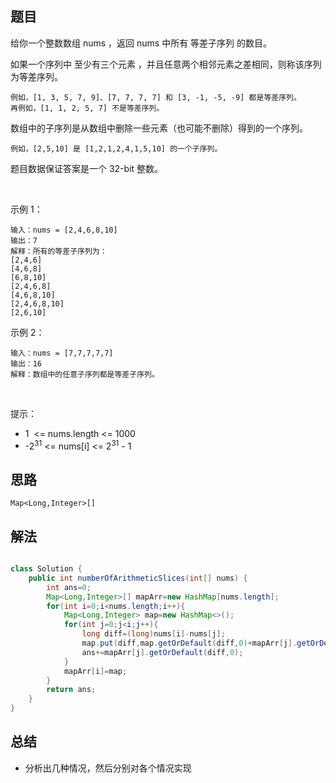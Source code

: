
## 题目

给你一个整数数组 nums ，返回 nums 中所有 等差子序列 的数目。

如果一个序列中 至少有三个元素 ，并且任意两个相邻元素之差相同，则称该序列为等差序列。

    例如，[1, 3, 5, 7, 9]、[7, 7, 7, 7] 和 [3, -1, -5, -9] 都是等差序列。
    再例如，[1, 1, 2, 5, 7] 不是等差序列。
数组中的子序列是从数组中删除一些元素（也可能不删除）得到的一个序列。

    例如，[2,5,10] 是 [1,2,1,2,4,1,5,10] 的一个子序列。
题目数据保证答案是一个 32-bit 整数。

 

示例 1：

    输入：nums = [2,4,6,8,10]
    输出：7
    解释：所有的等差子序列为：
    [2,4,6]
    [4,6,8]
    [6,8,10]
    [2,4,6,8]
    [4,6,8,10]
    [2,4,6,8,10]
    [2,6,10]
示例 2：

    输入：nums = [7,7,7,7,7]
    输出：16
    解释：数组中的任意子序列都是等差子序列。
 

提示：

- 1  <= nums.length <= 1000
- -2<sup>31</sup> <= nums[i] <= 2<sup>31</sup> - 1



## 思路

    Map<Long,Integer>[]

## 解法
```java

class Solution {
    public int numberOfArithmeticSlices(int[] nums) {
        int ans=0;
        Map<Long,Integer>[] mapArr=new HashMap[nums.length];
        for(int i=0;i<nums.length;i++){
            Map<Long,Integer> map=new HashMap<>();
            for(int j=0;j<i;j++){
                long diff=(long)nums[i]-nums[j];
                map.put(diff,map.getOrDefault(diff,0)+mapArr[j].getOrDefault(diff,0)+1);
                ans+=mapArr[j].getOrDefault(diff,0);
            }
            mapArr[i]=map;
        }
        return ans;
    }
}
```

## 总结

- 分析出几种情况，然后分别对各个情况实现 
